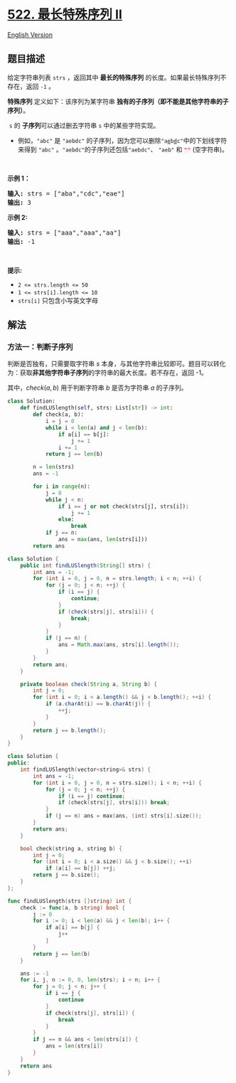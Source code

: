 # [522. 最长特殊序列 II](https://leetcode.cn/problems/longest-uncommon-subsequence-ii)

[English Version](/solution/0500-0599/0522.Longest%20Uncommon%20Subsequence%20II/README_EN.md)

<!-- tags:数组,哈希表,双指针,字符串,排序 -->

<!-- difficulty:中等 -->

## 题目描述

<!-- 这里写题目描述 -->

<p>给定字符串列表&nbsp;<code>strs</code> ，返回其中 <strong>最长的特殊序列</strong>&nbsp;的长度。如果最长特殊序列不存在，返回 <code>-1</code> 。</p>

<p><strong>特殊序列</strong> 定义如下：该序列为某字符串 <strong>独有的子序列（即不能是其他字符串的子序列）</strong>。</p>

<p>&nbsp;<code>s</code>&nbsp;的&nbsp;<strong>子序列</strong>可以通过删去字符串&nbsp;<code>s</code>&nbsp;中的某些字符实现。</p>

<ul>
	<li>例如，<code>"abc"</code>&nbsp;是 <code>"aebdc"</code>&nbsp;的子序列，因为您可以删除<code>"a<u>e</u>b<u>d</u>c"</code>中的下划线字符来得到 <code>"abc"</code>&nbsp;。<code>"aebdc"</code>的子序列还包括<code>"aebdc"</code>、 <code>"aeb"</code>&nbsp;和 <font color="#c7254e" face="Menlo, Monaco, Consolas, Courier New, monospace"><span style="font-size: 12.6px; background-color: rgb(249, 242, 244);">""</span></font>&nbsp;(空字符串)。</li>
</ul>

<p>&nbsp;</p>

<p><strong>示例 1：</strong></p>

<pre>
<strong>输入:</strong> strs = ["aba","cdc","eae"]
<strong>输出:</strong> 3
</pre>

<p><strong>示例 2:</strong></p>

<pre>
<strong>输入:</strong> strs = ["aaa","aaa","aa"]
<strong>输出:</strong> -1
</pre>

<p>&nbsp;</p>

<p><strong>提示:</strong></p>

<ul>
	<li><code>2 &lt;= strs.length &lt;= 50</code></li>
	<li><code>1 &lt;= strs[i].length &lt;= 10</code></li>
	<li><code>strs[i]</code>&nbsp;只包含小写英文字母</li>
</ul>

## 解法

### 方法一：判断子序列

判断是否独有，只需要取字符串 $s$ 本身，与其他字符串比较即可。题目可以转化为：获取**非其他字符串子序列**的字符串的最大长度。若不存在，返回 -1。

其中，$check(a,b)$ 用于判断字符串 $b$ 是否为字符串 $a$ 的子序列。

<!-- tabs:start -->

```python
class Solution:
    def findLUSlength(self, strs: List[str]) -> int:
        def check(a, b):
            i = j = 0
            while i < len(a) and j < len(b):
                if a[i] == b[j]:
                    j += 1
                i += 1
            return j == len(b)

        n = len(strs)
        ans = -1

        for i in range(n):
            j = 0
            while j < n:
                if i == j or not check(strs[j], strs[i]):
                    j += 1
                else:
                    break
            if j == n:
                ans = max(ans, len(strs[i]))
        return ans
```

```java
class Solution {
    public int findLUSlength(String[] strs) {
        int ans = -1;
        for (int i = 0, j = 0, n = strs.length; i < n; ++i) {
            for (j = 0; j < n; ++j) {
                if (i == j) {
                    continue;
                }
                if (check(strs[j], strs[i])) {
                    break;
                }
            }
            if (j == n) {
                ans = Math.max(ans, strs[i].length());
            }
        }
        return ans;
    }

    private boolean check(String a, String b) {
        int j = 0;
        for (int i = 0; i < a.length() && j < b.length(); ++i) {
            if (a.charAt(i) == b.charAt(j)) {
                ++j;
            }
        }
        return j == b.length();
    }
}
```

```cpp
class Solution {
public:
    int findLUSlength(vector<string>& strs) {
        int ans = -1;
        for (int i = 0, j = 0, n = strs.size(); i < n; ++i) {
            for (j = 0; j < n; ++j) {
                if (i == j) continue;
                if (check(strs[j], strs[i])) break;
            }
            if (j == n) ans = max(ans, (int) strs[i].size());
        }
        return ans;
    }

    bool check(string a, string b) {
        int j = 0;
        for (int i = 0; i < a.size() && j < b.size(); ++i)
            if (a[i] == b[j]) ++j;
        return j == b.size();
    }
};
```

```go
func findLUSlength(strs []string) int {
	check := func(a, b string) bool {
		j := 0
		for i := 0; i < len(a) && j < len(b); i++ {
			if a[i] == b[j] {
				j++
			}
		}
		return j == len(b)
	}

	ans := -1
	for i, j, n := 0, 0, len(strs); i < n; i++ {
		for j = 0; j < n; j++ {
			if i == j {
				continue
			}
			if check(strs[j], strs[i]) {
				break
			}
		}
		if j == n && ans < len(strs[i]) {
			ans = len(strs[i])
		}
	}
	return ans
}
```

<!-- tabs:end -->

<!-- end -->

